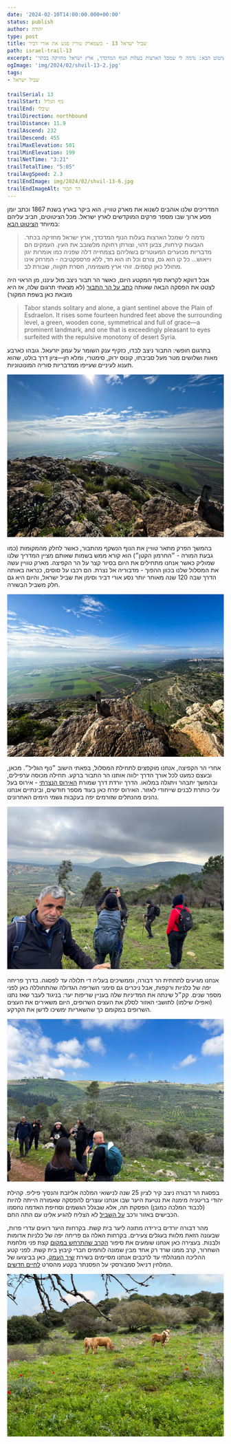 ```yaml
---
date: '2024-02-10T14:00:00.000+00:00'
status: publish
author: יהודה
type: post
title: שביל ישראל 13 - כשמארק טוויין פגש את אורי דביר
path: israel-trail-13
excerpt: 'המדריכים שלנו אוהבים לשנוא את מארק טוויין. הוא ביקר בארץ בשנת 1867 וכתב יומן מסע ארוך שבו מספר פרקים המוקדשים לארץ ישראל. מכל הציטוטים, חביב עליהם במיוחד הציטוט הבא: נדמה לי שמכל הארצות בעלות הנוף המדכדך, ארץ ישראל מחזיקה בכתר.'
ogImage: 'img/2024/02/shvil-13-2.jpg'
tags:
- שביל ישראל

trailSerial: 13
trailStart: נוף הגליל
trailEnd: שיבלי
trailDirection: northbound
trailDistance: 11.9
trailAscend: 232
trailDescend: 455
trailMaxElevation: 501
trailMinElevation: 199
trailNetTime: "3:21"
trailTotalTime: "5:05"
trailAvgSpeed: 2.3
trailEndImage: img/2024/02/shvil-13-6.jpg
trailEndImageAlt: הר תבור
---
```


המדריכים שלנו אוהבים לשנוא את מארק טוויין. הוא ביקר בארץ בשנת 1867 וכתב יומן מסע ארוך שבו מספר פרקים המוקדשים לארץ ישראל. מכל הציטוטים, חביב עליהם במיוחד [הציטוט הבא](https://www.ynet.co.il/articles/0,7340,L-3834253,00.html):

> נדמה לי שמכל הארצות בעלות הנוף המדכדך, ארץ ישראל מחזיקה בכתר. הגבעות קירחות, צבען דהוי, וצורתן רחוקה מלשובב את העין. העמקים הם מדבריות מכוערים המעוטרים בשוליהם בצמחייה דלה שפניה כמו אומרות יגון וייאוש... כל קו הוא גס, צורם וכל תו הוא חד, ללא פרספקטיבה - המרחק אינו מחולל כאן קסמים. זוהי ארץ משמימה, חסרת תקווה, שבורת לב.

אבל דווקא לקראת סוף המקטע היום, כאשר הר תבור ניצב מול עיננו, מן הראוי היה לצטט את הפסקה הבאה שאותה [כתב על הר התבור](https://twainsgeography.com/chapter/mt-tabor) (לא מצאתי תרגום שלה, אז היא מובאת כאן בשפת המקור)

<blockquote dir="ltr">
Tabor stands solitary and alone, a giant sentinel above the Plain of Esdraelon. It rises some fourteen hundred feet above the surrounding level, a green, wooden cone, symmetrical and full of grace—a prominent landmark, and one that is exceedingly pleasant to eyes surfeited with the repulsive monotony of desert Syria.
</blockquote>

בתרגום חופשי: התבור ניצב לבדו, כזקיף ענק השומר על עמק יזרעאל. גובהו כארבע מאות ושלושים מטר מעל סביבתו, קונוס ירוק, סימטרי, ומלא חן—ציון דרך בולט, שהוא תענוג לעיניים שעייפו ממדבריות סוריה המונוטוניות.

![עמק יזרעאל מהר הקפיצה](/img/2024/02/shvil-13-2.jpg "עמק יזרעאל מהר הקפיצה")

בהמשך הפרק מתאר טוויין את הנוף הנשקף מהתבור, כאשר לחלק מהמקומות (כמו גבעת המורה - ״החרמון הקטן״) הוא קורא ממש בשמות שאותם מציין המדריך שלנו שמוליק כאשר אנחנו מתחילים את היום בסיור קצר על הר הקפיצה. מארק טוויין עשה את המסלול שלנו בכוון ההפוך - מדבוריה אל נצרת. הם רכבו על סוסים, כנראה באותה הדרך שבה 120 שנה מאוחר יותר נסע אורי דביר וסימן את שביל ישראל, והיום היא גם חלק משביל הבשורה.

![עמק יזרעאל מהר הקפיצה](/img/2024/02/shvil-13-3.jpg "עמק יזרעאל מהר הקפיצה")

אחרי הר הקפיצה, אנחנו מוקפצים לתחילת המסלול, בפאתי הישוב ״נוף הגליל״. מכאן, ובעצם כמעט לכל אורך הדרך ילווה אותנו הר התבור ברקע. תחילה מכוסה ערפילים, ובהמשך יתבהר ויתגלה במלואו. הדרך יורדת דרך שמורת [האירוס הנצרתי](https://he.wikipedia.org/wiki/אירוס_נצרתי) - אירוס בעל עלי כותרת לבנים שייחודי לאזור. האירוס יפרח כאן בעוד מספר חודשים, ובינתיים אנחנו נהנים מהנחלים שזורמים יפה בעקבות גשמי הימים האחרונים. 

![הר תבור מציץ מבין העננים](/img/2024/02/shvil-13-4.jpg "הר תבור מציץ מבין העננים")

אנחנו מגיעים לתחתית הר דבורה, וממשיכים בעליה די תלולה עד לפסגה. בדרך פריחה יפה של כלניות ורקפות, אבל ניכרים גם סימני השריפה הגדולה שהתחוללה כאן לפני מספר שנים. קק״ל שינתה את המדיניות שלה בעניין שריפות יער: בניגוד לעבר שאז נתנו (ואפילו שילמו) לתושבי האזור לסלק את העצים השרופים, היום משאירים את העצים השרופים במקומם כך שהשאריות ימשיכו לדשן את הקרקע.

![העליה להר דבורה](/img/2024/02/shvil-13-5.jpg "העליה להר דבורה")

בפסגת הר דבורה ניצב קיר לציון 25 שנה לנישואי המלכה אליזבת והנסיך פיליפ. קהילת יהודי בריטניה מימנה את נטיעת היער שבו אנחנו עוצרים להפסקה שאמורה הייתה להיות (לכבוד המלכה כמובן) הפסקת תה, אלא שבגלל הגשמים וסחיפת האדמה נחסמו הכבישים באזור ורכב [על השביל](https://www.al-hashvil.co.il) לא הצליח להגיע אלינו עם התה החם. 

מהר דבורה יורדים בירידה מתונה ליער בית קשת. בקרחות היער רועים עדרי פרות, שבעונה הזאת מלוות בעגלים צעירים. בקרחות האלה גם פריחה יפה של כלניות אדומות ולבנות. בעצירה כאן אנחנו שומעים את סיפור [הקרב שהתרחש במקום](https://www.haaretz.co.il/magazine/the-edge/2016-02-03/ty-article/.premium/0000017f-e248-df7c-a5ff-e27a83030000?gift=6cd5ed7c4e6d4e2f9e2661f6109cad8c) קצת פני מלחמת השחרור, קרב ממנו שרד רק אחד מבין שמונה לוחמים חברי קיבוץ בית קשת. לפני קטע ההליכה המנהלתי עד לרכבים אנחנו מסיימים בשירת [שיר העמק](https://shironet.mako.co.il/artist?type=lyrics&lang=1&prfid=332&wrkid=2980), כאן בביצועו של המלחין דניאל סמבורסקי על הפסנתר בקטע מהסרט [לחיים חדשים](https://youtu.be/pdc8tJwaBBU?feature=shared).

![עגלים באחו - יער בית קשת](/img/2024/02/shvil-13-8.jpg "עגלים באחו - יער בית קשת")

